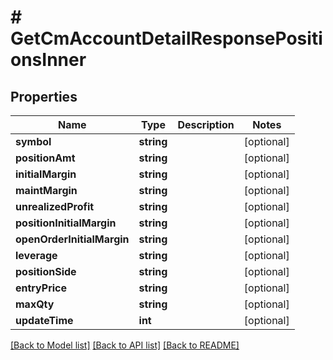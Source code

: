 # # GetCmAccountDetailResponsePositionsInner

## Properties

Name | Type | Description | Notes
------------ | ------------- | ------------- | -------------
**symbol** | **string** |  | [optional]
**positionAmt** | **string** |  | [optional]
**initialMargin** | **string** |  | [optional]
**maintMargin** | **string** |  | [optional]
**unrealizedProfit** | **string** |  | [optional]
**positionInitialMargin** | **string** |  | [optional]
**openOrderInitialMargin** | **string** |  | [optional]
**leverage** | **string** |  | [optional]
**positionSide** | **string** |  | [optional]
**entryPrice** | **string** |  | [optional]
**maxQty** | **string** |  | [optional]
**updateTime** | **int** |  | [optional]

[[Back to Model list]](../../README.md#models) [[Back to API list]](../../README.md#endpoints) [[Back to README]](../../README.md)
